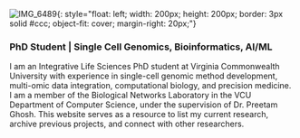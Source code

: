 ![IMG_6489](https://github.com/user-attachments/assets/ad2562d6-a8af-4407-a60a-14c83c925df2){: style="float: left; width: 200px; height: 200px; border: 3px solid #ccc; object-fit: cover; margin-right: 20px;"}

### PhD Student | Single Cell Genomics, Bioinformatics, AI/ML

I am an Integrative Life Sciences PhD student at Virginia Commonwealth University with experience in single-cell genomic method development, multi-omic data integration, computational biology, and precision medicine. I am a member of the Biological Networks Laboratory in the VCU Department of Computer Science, under the supervision of Dr. Preetam Ghosh. This website serves as a resource to list my current research, archive previous projects, and connect with other researchers.

